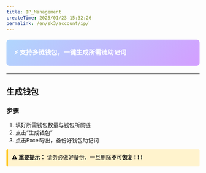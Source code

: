 ```yaml
---
title: IP_Management
createTime: 2025/01/23 15:32:26
permalink: /en/sk3/account/ip/
---
```



<div style="background: linear-gradient(135deg,rgb(176, 214, 253),rgb(211, 158, 255)); color: white; padding: 20px; border-radius: 8px; margin: 20px 0;">
  <h3 style="margin:0;">⚡ 支持多链钱包，一键生成所需链助记词</h3>
</div>




---

## **生成钱包**
### **步骤**
1. 填好所需钱包数量与钱包所属链
2. 点击“生成钱包”
3. 点击Excel导出，备份好钱包助记词

<div style="background-color: #fff3cd; border-left: 4px solid #ffc107; padding: 10px; border-radius: 4px; margin: 10px 0;">
  <strong> ⚠️ 重要提示：</strong>  
  请务必做好备份，一旦删除<strong>不可恢复</strong> ❗️ ❗️ ❗️
</div>

